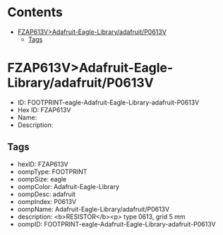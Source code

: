



Contents
========

* [FZAP613V>Adafruit-Eagle-Library/adafruit/P0613V](#fzap613vadafruit-eagle-libraryadafruitp0613v)
	* [Tags](#tags)

# FZAP613V>Adafruit-Eagle-Library/adafruit/P0613V

- ID: FOOTPRINT-eagle-Adafruit-Eagle-Library-adafruit-P0613V
- Hex ID: FZAP613V
- Name: 
- Description: 

## Tags

- hexID: FZAP613V
- oompType: FOOTPRINT
- oompSize: eagle
- oompColor: Adafruit-Eagle-Library
- oompDesc: adafruit
- oompIndex: P0613V
- oompName: Adafruit-Eagle-Library/adafruit/P0613V
- description: &lt;b&gt;RESISTOR&lt;/b&gt;&lt;p&gt;
type 0613, grid 5 mm
- oompID: FOOTPRINT-eagle-Adafruit-Eagle-Library-adafruit-P0613V
